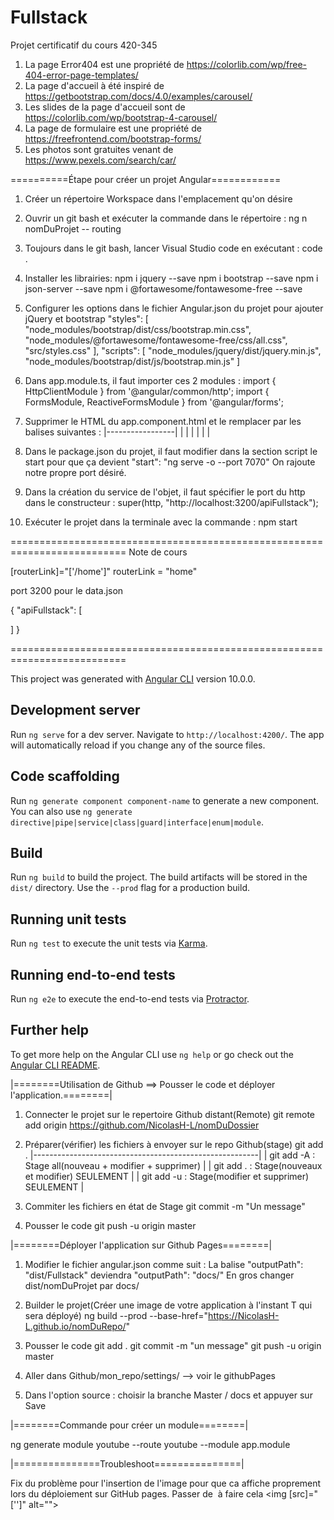 # Fullstack

Projet certificatif du cours 420-345

1. La page Error404 est une propriété de https://colorlib.com/wp/free-404-error-page-templates/
2. La page d'accueil à été inspiré de https://getbootstrap.com/docs/4.0/examples/carousel/
3. Les slides de la page d'accueil sont de https://colorlib.com/wp/bootstrap-4-carousel/
4. La page de formulaire est une propriété de https://freefrontend.com/bootstrap-forms/
5. Les photos sont gratuites venant de https://www.pexels.com/search/car/

==========Étape pour créer un projet Angular============
1. Créer un répertoire Workspace dans l'emplacement qu'on désire

1. Ouvrir un git bash et exécuter la commande dans le répertoire : ng n nomDuProjet -- routing

2. Toujours dans le git bash, lancer Visual Studio code en exécutant : code .

3. Installer les librairies:
  npm i jquery --save
  npm i bootstrap --save
  npm i json-server --save
  npm i @fortawesome/fontawesome-free --save

4. Configurer les options dans le fichier Angular.json du projet pour ajouter jQuery et bootstrap 
  "styles": [
   "node_modules/bootstrap/dist/css/bootstrap.min.css",
   "node_modules/@fortawesome/fontawesome-free/css/all.css",
   "src/styles.css"
  ],
  "scripts": [
    "node_modules/jquery/dist/jquery.min.js",
    "node_modules/bootstrap/dist/js/bootstrap.min.js"
  ]

5. Dans app.module.ts, il faut importer ces 2 modules :
  import { HttpClientModule } from '@angular/common/http';
  import { FormsModule, ReactiveFormsModule } from '@angular/forms';

6. Supprimer le HTML du app.component.html et le remplacer par les balises suivantes :
  |-----------------|
  | <app-navbar>    |
  | <router-outlet> |
  | <app-footer>    |

7. Dans le package.json du projet, il faut modifier dans la section script le start pour que ça devient "start": "ng serve -o --port 7070"
On rajoute notre propre port désiré.

8. Dans la création du service de l'objet, il faut spécifier le port du http dans le constructeur : 
super(http, "http://localhost:3200/apiFullstack");

9. Exécuter le projet dans la terminale avec la commande : npm start

==========================================================================
Note de cours

[routerLink]="['/home']"
routerLink = "home"

port 3200 pour le data.json

{
    "apiFullstack": [

  ]
}

==========================================================================

This project was generated with [Angular CLI](https://github.com/angular/angular-cli) version 10.0.0.

## Development server

Run `ng serve` for a dev server. Navigate to `http://localhost:4200/`. The app will automatically reload if you change any of the source files.

## Code scaffolding

Run `ng generate component component-name` to generate a new component. You can also use `ng generate directive|pipe|service|class|guard|interface|enum|module`.

## Build

Run `ng build` to build the project. The build artifacts will be stored in the `dist/` directory. Use the `--prod` flag for a production build.

## Running unit tests

Run `ng test` to execute the unit tests via [Karma](https://karma-runner.github.io).

## Running end-to-end tests

Run `ng e2e` to execute the end-to-end tests via [Protractor](http://www.protractortest.org/).

## Further help

To get more help on the Angular CLI use `ng help` or go check out the [Angular CLI README](https://github.com/angular/angular-cli/blob/master/README.md).

|========Utilisation de Github ==> Pousser le code et déployer l'application.========|
1. Connecter le projet sur le repertoire Github distant(Remote)
  git remote add origin https://github.com/NicolasH-L/nomDuDossier

2. Préparer(vérifier) les fichiers à envoyer sur le repo Github(stage)
  git add .
    |--------------------------------------------------------|
    | git add -A : Stage all(nouveau + modifier + supprimer) |
    | git add .  : Stage(nouveaux et modifier) SEULEMENT     |
    | git add -u : Stage(modifier et supprimer) SEULEMENT    |

3. Commiter les fichiers en état de Stage
  git commit -m "Un message"

4. Pousser le code
  git push -u origin master

|========Déployer l'application sur Github Pages========|
1. Modifier le fichier angular.json comme suit : 
  La balise "outputPath": "dist/Fullstack" deviendra "outputPath": "docs/"
  En gros changer dist/nomDuProjet par docs/

2. Builder le projet(Créer une image de votre application à l'instant T qui sera déployé)
  ng build --prod --base-href="https://NicolasH-L.github.io/nomDuRepo/"

3. Pousser le code
  git add .
  git commit -m "un message"
  git push -u origin master

4. Aller dans Github/mon_repo/settings/ --> voir le githubPages

5. Dans l'option source : choisir la branche Master / docs et appuyer sur Save

|========Commande pour créer un module========|

ng generate module youtube --route youtube --module app.module

|===============Troubleshoot===============|

Fix du problème pour l'insertion de l'image pour que ca affiche proprement lors du déploiement sur GitHub pages.
Passer de <img src="" alt=""> à faire cela <img [src]="['']" alt="">